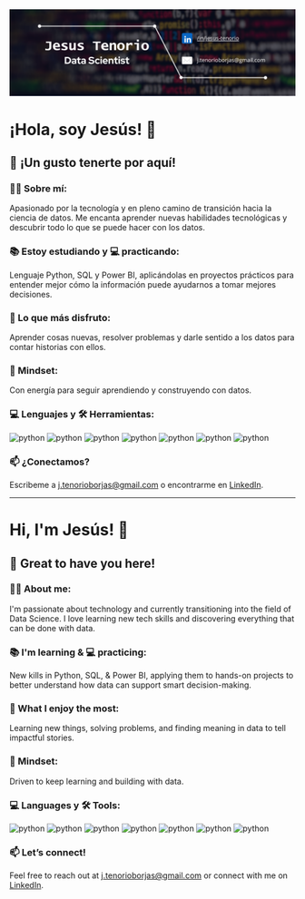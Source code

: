 <div id="header" align="center">
  <img decoding="async" src="https://github.com/JesusTenorio04/JesusTenorio04/blob/main/GitHub%20DS%20Banner.png" width="800"/>
</div>


# ¡Hola, soy Jesús! 👋
## 🚀 ¡Un gusto tenerte por aquí!

### 👨‍💻 Sobre mí:
Apasionado por la tecnología y en pleno camino de transición hacia la ciencia de datos. Me encanta aprender nuevas habilidades tecnológicas y descubrir todo lo que se puede hacer con los datos.

### 📚 Estoy estudiando y 💻 practicando:
Lenguaje  Python, SQL y Power BI, aplicándolas en proyectos prácticos para entender mejor cómo la información puede ayudarnos a tomar mejores decisiones.

### 🧠 Lo que más disfruto:
Aprender cosas nuevas, resolver problemas y darle sentido a los datos para contar historias con ellos.

### 💭 Mindset:
Con energía para seguir aprendiendo y construyendo con datos.

### 💻 Lenguajes y 🛠️ Herramientas:
<img decoding="async" width=40 src="https://cdn.jsdelivr.net/gh/devicons/devicon/icons/python/python-original.svg" alt="python"/>  <img decoding="async" width=40 src="https://cdn.jsdelivr.net/gh/devicons/devicon/icons/pandas/pandas-original.svg" alt="python"/>
<img decoding="async" width=40 src="https://cdn.jsdelivr.net/gh/devicons/devicon/icons/numpy/numpy-original.svg" alt="python"/>
<img decoding="async" width=40 src="https://cdn.jsdelivr.net/gh/devicons/devicon/icons/scikitlearn/scikitlearn-original.svg" alt="python"/>
<img decoding="async" width=40 src="https://cdn.jsdelivr.net/gh/devicons/devicon/icons/matplotlib/matplotlib-original.svg" alt="python"/>
<img decoding="async" width=40 src="https://img.icons8.com/?size=100&id=UECmBSgBOvPT&format=png&color=000000" alt="python"/>
<img decoding="async" width=40 src="https://img.icons8.com/?size=100&id=Ny0t2MYrJ70p&format=png&color=000000" alt="python"/>

### 📫 ¿Conectamos?
Escribeme a j.tenorioborjas@gmail.com o encontrarme en [LinkedIn](https://www.linkedin.com/in/jesus-tenorio/).

***

# Hi, I'm Jesús! 👋
## 🚀 Great to have you here!

### 👨‍💻 About me:
I'm passionate about technology and currently transitioning into the field of Data Science. I love learning new tech skills and discovering everything that can be done with data.

### 📚 I'm learning & 💻 practicing:
New kills in Python, SQL, & Power BI, applying them to hands-on projects to better understand how data can support smart decision-making.

### 🧠 What I enjoy the most:
Learning new things, solving problems, and finding meaning in data to tell impactful stories.

### 💭 Mindset:
Driven to keep learning and building with data.

### 💻 Languages y 🛠️ Tools:
<img decoding="async" width=40 src="https://cdn.jsdelivr.net/gh/devicons/devicon/icons/python/python-original.svg" alt="python"/>  <img decoding="async" width=40 src="https://cdn.jsdelivr.net/gh/devicons/devicon/icons/pandas/pandas-original.svg" alt="python"/>
<img decoding="async" width=40 src="https://cdn.jsdelivr.net/gh/devicons/devicon/icons/numpy/numpy-original.svg" alt="python"/>
<img decoding="async" width=40 src="https://cdn.jsdelivr.net/gh/devicons/devicon/icons/scikitlearn/scikitlearn-original.svg" alt="python"/>
<img decoding="async" width=40 src="https://cdn.jsdelivr.net/gh/devicons/devicon/icons/matplotlib/matplotlib-original.svg" alt="python"/>
<img decoding="async" width=40 src="https://img.icons8.com/?size=100&id=UECmBSgBOvPT&format=png&color=000000" alt="python"/>
<img decoding="async" width=40 src="https://img.icons8.com/?size=100&id=Ny0t2MYrJ70p&format=png&color=000000" alt="python"/>

### 📫 Let’s connect!
Feel free to reach out at j.tenorioborjas@gmail.com or connect with me on [LinkedIn](https://www.linkedin.com/in/jesus-tenorio/).

